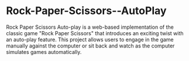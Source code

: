 # Rock-Paper-Scissors--AutoPlay
Rock Paper Scissors Auto-play is a web-based implementation of the classic game "Rock Paper Scissors" that introduces an exciting twist with an auto-play feature. This project allows users to engage in the game manually against the computer or sit back and watch as the computer simulates games automatically.
